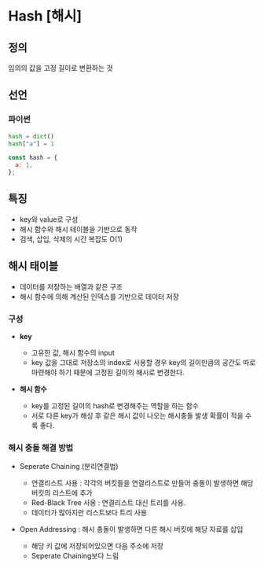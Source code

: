 # Hash [해시]

## 정의

임의의 값을 고정 길이로 변환하는 것

## 선언

### 파이썬

```python
hash = dict()
hash["a"] = 1
```

```javascript
const hash = {
  a: 1,
};
```

## 특징

- key와 value로 구성
- 해시 함수와 해시 테이블을 기반으로 동작
- 검색, 삽입, 삭제의 시간 복잡도 O(1)

## 해시 태이블

- 데이터를 저장하는 배열과 같은 구조
- 해시 함수에 의해 계산된 인덱스를 기반으로 데이터 저장

### 구성

- **key**

  - 고유한 값, 해시 함수의 input
  - key 값을 그대로 저장소의 index로 사용할 경우 key의 길이만큼의 공간도 따로 마련해야 하기 때문에 고정된 길이의 해시로 변경한다.

- **해시 함수**
  - key를 고정된 길이의 hash로 변경해주는 역할을 하는 함수
  - 서로 다른 key가 해싱 후 같은 해시 값이 나오는 해시충돌 발생 확률이 적을 수록 좋다.

### 해시 충돌 해결 방법

- Seperate Chaining (분리연결법)

  - 연결리스트 사용 : 각각의 버킷들을 연결리스트로 만들어 충돌이 발생하면 해당 버킷의 리스트에 추가
  - Red-Black Tree 사용 : 연결리스트 대신 트리를 사용.
  - 데이터가 많아지만 리스트보다 트리 사용

- Open Addressing : 해시 충돌이 발생하면 다른 해시 버킷에 해당 자료를 삽입
  - 해당 키 값에 저장되어있으면 다음 주소에 저장
  - Seperate Chaining보다 느림
